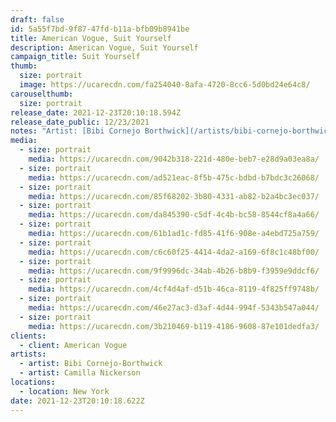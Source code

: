 ```yaml
---
draft: false
id: 5a55f7bd-9f87-47fd-b11a-bfb09b8941be
title: American Vogue, Suit Yourself
description: American Vogue, Suit Yourself
campaign_title: Suit Yourself
thumb:
  size: portrait
  image: https://ucarecdn.com/fa254040-8afa-4720-8cc6-5d0bd24e64c8/
carouselthumb:
  size: portrait
release_date: 2021-12-23T20:10:18.594Z
release_date_public: 12/23/2021
notes: "Artist: [Bibi Cornejo Borthwick](/artists/bibi-cornejo-borthwick/)"
media:
  - size: portrait
    media: https://ucarecdn.com/9042b318-221d-480e-beb7-e28d9a03ea8a/
  - size: portrait
    media: https://ucarecdn.com/ad521eac-8f5b-475c-bdbd-b7bdc3c26068/
  - size: portrait
    media: https://ucarecdn.com/85f68202-3b80-4331-ab82-b2a4bc3ec037/
  - size: portrait
    media: https://ucarecdn.com/da845390-c5df-4c4b-bc58-8544cf8a4a66/
  - size: portrait
    media: https://ucarecdn.com/61b1ad1c-fd85-41f6-908e-a4ebd725a759/
  - size: portrait
    media: https://ucarecdn.com/c6c60f25-4414-4da2-a169-6f8c1c48bf00/
  - size: portrait
    media: https://ucarecdn.com/9f9996dc-34ab-4b26-b8b9-f3959e9ddcf6/
  - size: portrait
    media: https://ucarecdn.com/4cf4d4af-d51b-46ca-8119-4f825ff9748b/
  - size: portrait
    media: https://ucarecdn.com/46e27ac3-d3af-4d44-994f-5343b547a044/
  - size: portrait
    media: https://ucarecdn.com/3b210469-b119-4186-9608-87e101dedfa3/
clients:
  - client: American Vogue
artists:
  - artist: Bibi Cornejo-Borthwick
  - artist: Camilla Nickerson
locations:
  - location: New York
date: 2021-12-23T20:10:18.622Z
---
```

